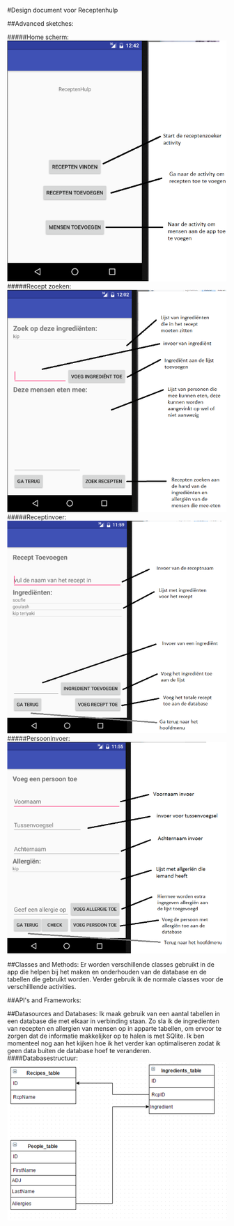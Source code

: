 #Design document voor Receptenhulp

##Advanced sketches:

#####Home scherm:
![alt text](https://github.com/ndevisscher/Programmeerproject/blob/master/doc/Home.png "1")
#####Recept zoeken:
![alt text](https://github.com/ndevisscher/Programmeerproject/blob/master/doc/ZoekRecept.png "1")
#####Receptinvoer:
![alt text](https://github.com/ndevisscher/Programmeerproject/blob/master/doc/receptInvoer.png "1")
#####Persooninvoer:
![alt text](https://github.com/ndevisscher/Programmeerproject/blob/master/doc/PersoonInvoer.png "1")

##Classes and Methods:
Er worden verschillende classes gebruikt in de app die helpen bij het maken en onderhouden van de database en de tabellen die gebruikt worden. Verder gebruik ik de normale classes voor de verschilllende activities.

##API's and Frameworks:

##Datasources and Databases:
Ik maak gebruik van een aantal tabellen in een database die met elkaar in verbinding staan. Zo sla ik de ingredienten van recepten en allergien van mensen op in apparte tabellen, om ervoor te zorgen dat de informatie makkelijker op te halen is met SQlite. Ik ben momenteel nog aan het kijken hoe ik het verder kan optimaliseren zodat ik geen data buiten de database hoef te veranderen. <br>
####Databasestructuur:
![alt text](https://github.com/ndevisscher/Programmeerproject/blob/master/doc/DatabaseStructuur.png "1")

